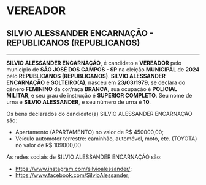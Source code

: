 # VEREADOR
## SILVIO ALESSANDER ENCARNAÇÃO - REPUBLICANOS (REPUBLICANOS)
---
**SILVIO ALESSANDER ENCARNAÇÃO**, é candidato a **VEREADOR** pelo município de **SÃO JOSÉ DOS CAMPOS - SP** na eleição **MUNICIPAL** de **2024** pelo **REPUBLICANOS (REPUBLICANOS)**.
**SILVIO ALESSANDER ENCARNAÇÃO** é **SOLTEIRO(A)**, nasceu em **23/03/1979**, se declara do gênero **FEMININO** da cor/raça **BRANCA**, sua ocupação é **POLICIAL MILITAR**, e seu grau de instrução é **SUPERIOR COMPLETO**.
Seu nome de urna é **SILVIO ALESSANDER**, e seu número de urna é **10**.

Os bens declarados do candidato(a) SILVIO ALESSANDER ENCARNAÇÃO são: 
- Apartamento (APARTAMENTO) no valor de R$ 450000,00;
- Veículo automotor terrestre: caminhão, automóvel, moto, etc. (TOYOTA) no valor de R$ 109000,00

As redes sociais de SILVIO ALESSANDER ENCARNAÇÃO são:
-  https://www.instagram.com/silvioalessander/;
- https://www.facebook.com/SilvioAlessander;